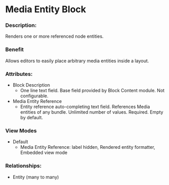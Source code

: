 # Media Entity Block

### Description:
Renders one or more referenced node entities.

### Benefit
Allows editors to easily place arbitrary media entities inside a layout.

### Attributes:

* Block Description
    - One line text field. Base field provided by Block Content module. Not
      configurable.
* Media Entity Reference
    - Entity reference auto-completing text field. References Media entities
      of any bundle. Unlimited number of values. Required. Empty by default.

### View Modes

* Default
    - Media Entity Reference: label hidden, Rendered entity formatter, Embedded
      view mode

### Relationships:

* Entity (many to many)

